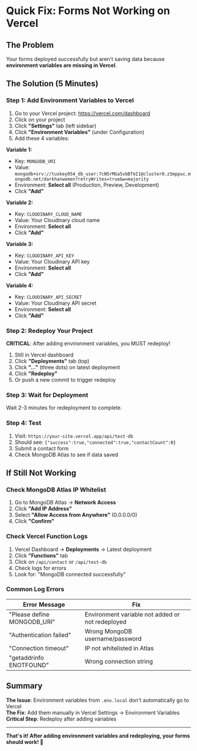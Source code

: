# Quick Fix: Forms Not Working on Vercel

## The Problem

Your forms deployed successfully but aren't saving data because **environment variables are missing in Vercel**.

## The Solution (5 Minutes)

### Step 1: Add Environment Variables to Vercel

1. Go to your Vercel project: https://vercel.com/dashboard
2. Click on your project
3. Click **"Settings"** tab (left sidebar)
4. Click **"Environment Variables"** (under Configuration)
5. Add these 4 variables:

**Variable 1:**
- Key: `MONGODB_URI`
- Value: `mongodb+srv://tuskey054_db_user:7cN5rMGa5vbBTmI1@cluster0.z5mppuc.mongodb.net/darkhanwomen?retryWrites=true&w=majority`
- Environment: **Select all** (Production, Preview, Development)
- Click **"Add"**

**Variable 2:**
- Key: `CLOUDINARY_CLOUD_NAME`
- Value: Your Cloudinary cloud name
- Environment: **Select all**
- Click **"Add"**

**Variable 3:**
- Key: `CLOUDINARY_API_KEY`
- Value: Your Cloudinary API key
- Environment: **Select all**
- Click **"Add"**

**Variable 4:**
- Key: `CLOUDINARY_API_SECRET`
- Value: Your Cloudinary API secret
- Environment: **Select all**
- Click **"Add"**

### Step 2: Redeploy Your Project

**CRITICAL**: After adding environment variables, you MUST redeploy!

1. Still in Vercel dashboard
2. Click **"Deployments"** tab (top)
3. Click **"..."** (three dots) on latest deployment
4. Click **"Redeploy"**
5. Or push a new commit to trigger redeploy

### Step 3: Wait for Deployment

Wait 2-3 minutes for redeployment to complete.

### Step 4: Test

1. Visit: `https://your-site.vercel.app/api/test-db`
2. Should see: `{"success":true,"connected":true,"contactCount":0}`
3. Submit a contact form
4. Check MongoDB Atlas to see if data saved

## If Still Not Working

### Check MongoDB Atlas IP Whitelist

1. Go to MongoDB Atlas → **Network Access**
2. Click **"Add IP Address"**
3. Select **"Allow Access from Anywhere"** (0.0.0.0/0)
4. Click **"Confirm"**

### Check Vercel Function Logs

1. Vercel Dashboard → **Deployments** → Latest deployment
2. Click **"Functions"** tab
3. Click on `/api/contact` or `/api/test-db`
4. Check logs for errors
5. Look for: "MongoDB connected successfully"

### Common Log Errors

| Error Message | Fix |
|---------------|-----|
| "Please define MONGODB_URI" | Environment variable not added or not redeployed |
| "Authentication failed" | Wrong MongoDB username/password |
| "Connection timeout" | IP not whitelisted in Atlas |
| "getaddrinfo ENOTFOUND" | Wrong connection string |

## Summary

**The Issue**: Environment variables from `.env.local` don't automatically go to Vercel  
**The Fix**: Add them manually in Vercel Settings → Environment Variables  
**Critical Step**: Redeploy after adding variables  

---

**That's it! After adding environment variables and redeploying, your forms should work! 🎉**

